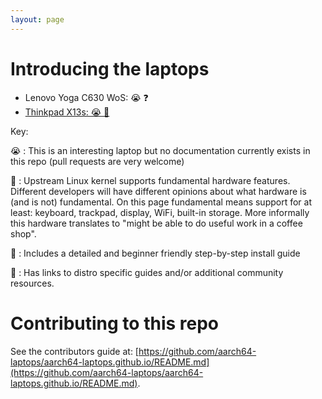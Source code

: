 ```yaml
---
layout: page
---
```


# Introducing the laptops

* Lenovo Yoga C630 WoS: 😭 ❓
* [Thinkpad X13s: 😭 🐧](laptops/thinkpad_x13s.md)

Key:

😭
: This is an interesting laptop but no documentation currently exists in this repo (pull requests are very welcome)

🐧
: Upstream Linux kernel supports fundamental hardware features. Different
  developers will have different opinions about what hardware is (and is
  not) fundamental. On this page fundamental means support for at least:
  keyboard, trackpad, display, WiFi, built-in storage. More informally
  this hardware translates to "might be able to do useful work in a coffee
  shop".

📗
: Includes a detailed and beginner friendly step-by-step install guide

🔗
: Has links to distro specific guides and/or additional community resources.

# Contributing to this repo

See the contributors guide at:
[https://github.com/aarch64-laptops/aarch64-laptops.github.io/README.md](https://github.com/aarch64-laptops/aarch64-laptops.github.io/README.md).
